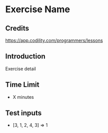 # Exercise Name

## Credits

<https://app.codility.com/programmers/lessons>

## Introduction

Exercise detail

## Time Limit

- X minutes

## Test inputs

- [3, 1, 2, 4, 3] => 1
